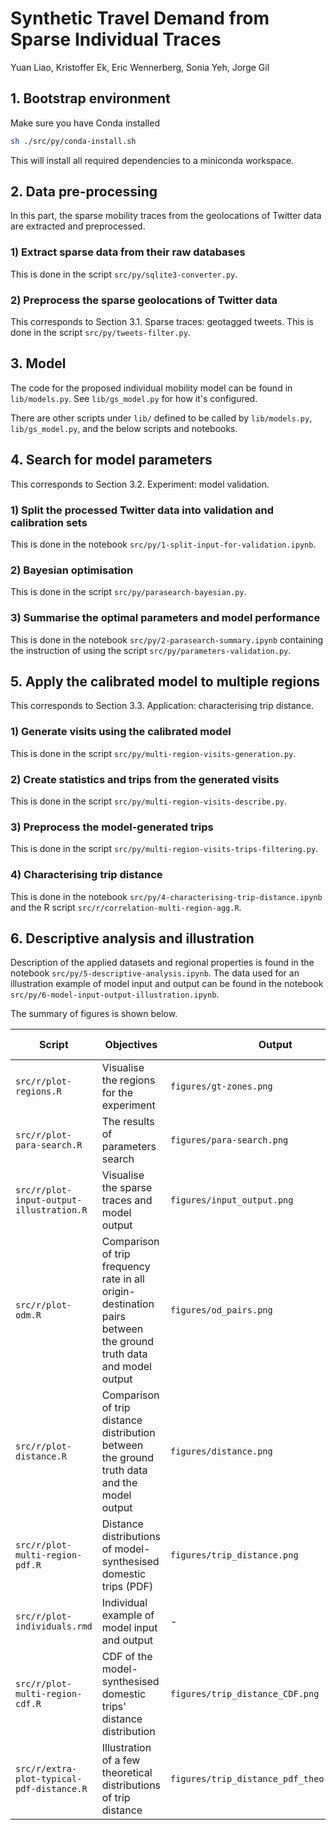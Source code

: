 # Synthetic Travel Demand from Sparse Individual Traces
Yuan Liao, Kristoffer Ek, Eric Wennerberg, Sonia Yeh, Jorge Gil

## 1. Bootstrap environment
Make sure you have Conda installed
```bash
sh ./src/py/conda-install.sh
```
This will install all required dependencies to a miniconda workspace.

## 2. Data pre-processing
In this part, the sparse mobility traces from the geolocations of Twitter data are extracted and preprocessed.

### 1) Extract sparse data from their raw databases
This is done in the script `src/py/sqlite3-converter.py`.

### 2) Preprocess the sparse geolocations of Twitter data
This corresponds to Section 3.1. Sparse traces: geotagged tweets. 
This is done in the script `src/py/tweets-filter.py`.

## 3. Model
The code for the proposed individual mobility model can be found in `lib/models.py`.
See `lib/gs_model.py` for how it's configured.

There are other scripts under `lib/` defined to be called by `lib/models.py`, `lib/gs_model.py`,
and the below scripts and notebooks.

## 4. Search for model parameters
This corresponds to Section 3.2. Experiment: model validation.

### 1) Split the processed Twitter data into validation and calibration sets
This is done in the notebook `src/py/1-split-input-for-validation.ipynb`.

### 2) Bayesian optimisation
This is done in the script `src/py/parasearch-bayesian.py`.

### 3) Summarise the optimal parameters and model performance
This is done in the notebook `src/py/2-parasearch-summary.ipynb` containing the instruction of 
using the script `src/py/parameters-validation.py`.

## 5. Apply the calibrated model to multiple regions
This corresponds to Section 3.3. Application: characterising trip distance.

### 1) Generate visits using the calibrated model
This is done in the script `src/py/multi-region-visits-generation.py`.

### 2) Create statistics and trips from the generated visits
This is done in the script `src/py/multi-region-visits-describe.py`.

### 3) Preprocess the model-generated trips
This is done in the script `src/py/multi-region-visits-trips-filtering.py`.

### 4) Characterising trip distance
This is done in the notebook `src/py/4-characterising-trip-distance.ipynb` and the R script
`src/r/correlation-multi-region-agg.R`.

## 6. Descriptive analysis and illustration
Description of the applied datasets and regional properties is 
found in the notebook `src/py/5-descriptive-analysis.ipynb`. The data used for 
an illustration example of model input and output
can be found in the notebook `src/py/6-model-input-output-illustration.ipynb`.

The summary of figures is shown below.

| Script                                    | Objectives                                                                                                       | Output                                      | No. in the manuscript |
|-------------------------------------------|------------------------------------------------------------------------------------------------------------------|---------------------------------------------|-----------------------|
| `src/r/plot-regions.R`                    | Visualise the regions for the experiment                                                                         | `figures/gt-zones.png`                      | 3                     |
| `src/r/plot-para-search.R`                | The results of parameters search                                                                                 | `figures/para-search.png`                   | 4                     |
| `src/r/plot-input-output-illustration.R`  | Visualise the sparse traces and model output                                                                     | `figures/input_output.png`                  | 5                     |
| `src/r/plot-odm.R`                        | Comparison of trip frequency rate in all origin-destination pairs between the ground truth data and model output | `figures/od_pairs.png`                      | 6                     |
| `src/r/plot-distance.R`                   | Comparison of trip distance distribution between the ground truth data and the model output                      | `figures/distance.png`                      | 7                     |
| `src/r/plot-multi-region-pdf.R`           | Distance distributions of model-synthesised domestic trips (PDF)                                                 | `figures/trip_distance.png`                 | 8                     |
| `src/r/plot-individuals.rmd`              | Individual example of model input and output                                                                     | -                                           | -                     |
| `src/r/plot-multi-region-cdf.R`           | CDF of the model-synthesised domestic trips' distance distribution                                               | `figures/trip_distance_CDF.png`             | -                     |
| `src/r/extra-plot-typical-pdf-distance.R` | Illustration of a few theoretical distributions of trip distance                                                 | `figures/trip_distance_pdf_theoretical.png` | -                     |

